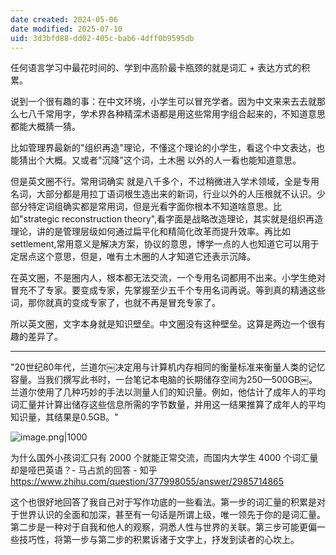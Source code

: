 ```yaml
---
date created: 2024-05-06
date modified: 2025-07-10
uid: 3d3bfd88-dd02-405c-bab6-4dff0b9595db
---
```


任何语言学习中最花时间的、学到中高阶最卡瓶颈的就是词汇 + 表达方式的积累。

<!-- more -->

说到一个很有趣的事：在中文环境，小学生可以冒充学者。因为中文来来去去就那么七八千常用字，学术界各种精深术语都是用这些常用字组合起来的，不知道意思都能大概猜一猜。

比如管理界最新的"组织再造"理论，不懂这个理论的小学生，看这个中文表达，也能猜出个大概。又或者"沉降"这个词，土木圈 以外的人一看也能知道意思。

但是英文圈不行。常用词确实 就是八千多个，不过稍微进入学术领域，全是专用名词，大部分都是用拉丁语词根生造出来的新词，行业以外的人压根就不认识。少部分特定词组确实都是常用词，但是光看字面你根本不知道啥意思。比如"strategic reconstruction theory",看字面是战略改造理论，其实就是组织再造理论，讲的是管理层级如何通过扁平化和精简化改革而提升效率。再比如settlement,常用意义是解决方案，协议的意思，博学一点的人也知道它可以用于定居点这个意思，但是，唯有土木圈的人才知道它还表示沉降。

在英文圈，不是圈内人，根本都无法交流，一个专用名词都用不出来。小学生绝对冒充不了专家。要变成专家，先掌握至少五千个专用名词再说。等到真的精通这些词，那你就真的变成专家了，也就不再是冒充专家了。

所以英文圈，文字本身就是知识壁垒。中文圈没有这种壁垒。这算是两边一个很有趣的差异了。

---

"20世纪80年代，兰道尔￼决定用与计算机内存相同的衡量标准来衡量人类的记忆容量。当我们撰写此书时，一台笔记本电脑的长期储存空间为250—500GB￼。兰道尔使用了几种巧妙的手法以测量人们的知识量。例如，他估计了成年人的平均词汇量并计算出储存这些信息所需的字节数量，并用这一结果推算了成年人的平均知识量，其结果是0.5GB。"

![image.png|1000](https://imagehosting4picgo.oss-cn-beijing.aliyuncs.com/imagehosting/fix-dir%2Fpicgo%2Fpicgo-clipboard-images%2F2024%2F07%2F14%2F00-13-53-dbb123644423b8803af15519e12f0b1c-20240714001353-301d1f.png)

为什么国外小孩词汇只有 2000 个就能正常交流，而国内大学生 4000 个词汇量却是哑巴英语？- 马占凯的回答 - 知乎  
https://www.zhihu.com/question/377998055/answer/2985714865

  这个也很好地回答了我自己对于写作功底的一些看法。第一步的词汇量的积累是对于世界认识的全面和加深，甚至有一句话是所谓上级，唯一领先于你的是词汇量。第二步是一种对于自我和他人的观察，洞悉人性与世界的关联。第三步可能更偏一些技巧性，将第一步与第二步的积累诉诸于文字上，抒发到读者的心坎上。
